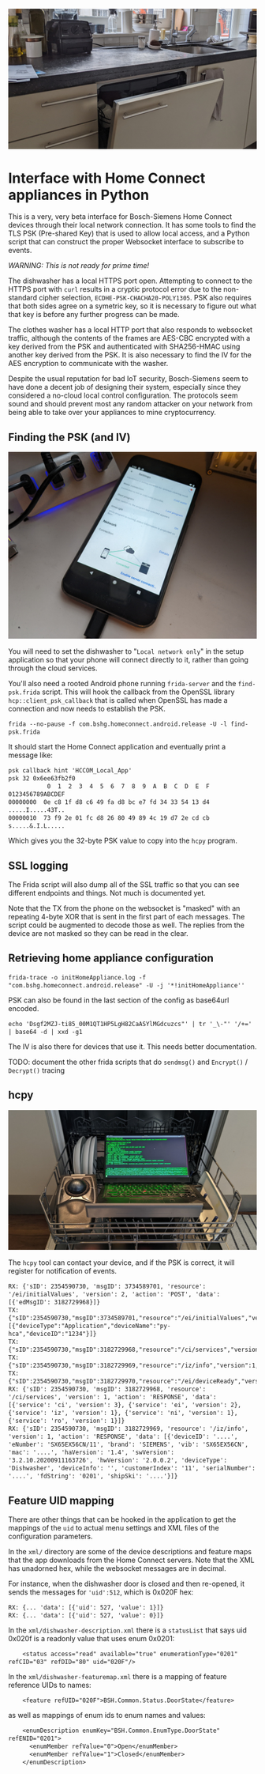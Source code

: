 ![dishwasher installed in a kitchen](images/dishwasher.jpg)

# Interface with Home Connect appliances in Python

This is a very, very beta interface for Bosch-Siemens Home Connect
devices through their local network connection.  It has some tools
to find the TLS PSK (Pre-shared Key) that is used to allow local
access, and a Python script that can construct the proper Websocket
interface to subscribe to events.

*WARNING: This is not ready for prime time!*

The dishwasher has a local HTTPS port open.  Attempting to connect to
the HTTPS port with `curl` results in a cryptic protocol error
due to the non-standard cipher selection, `ECDHE-PSK-CHACHA20-POLY1305`.
PSK also requires that both sides agree on a symetric key,
so it is necessary to figure out what that key is before any
further progress can be made.

The clothes washer has a local HTTP port that also responds to websocket
traffic, although the contents of the frames are AES-CBC encrypted with a key
derived from the PSK and authenticated with SHA256-HMAC using another
key derived from the PSK.  It is also necessary to find the IV for the AES
encryption to communicate with the washer.

Despite the usual reputation for bad IoT security, Bosch-Siemens seem to
have done a decent job of designing their system, especially since they
considered a no-cloud local control configuration.  The protocols seem
sound and should prevent most any random attacker on your network from
being able to take over your appliances to mine cryptocurrency.


## Finding the PSK (and IV)

![application setup screen](images/network-setup.jpg)

You will need to set the dishwasher to "`Local network only`"
in the setup application so that your phone will connect
directly to it, rather than going through the cloud services.

You'll also need a rooted Android phone running `frida-server`
and the `find-psk.frida` script.  This will hook the callback
from the OpenSSL library `hcp::client_psk_callback` that is called
when OpenSSL has made a connection and now needs to establish
the PSK.

```
frida --no-pause -f com.bshg.homeconnect.android.release -U -l find-psk.frida
```

It should start the Home Connect application and eventually
print a message like:

```
psk callback hint 'HCCOM_Local_App'
psk 32 0x6ee63fb2f0
           0  1  2  3  4  5  6  7  8  9  A  B  C  D  E  F  0123456789ABCDEF
00000000  0e c8 1f d8 c6 49 fa d8 bc e7 fd 34 33 54 13 d4  .....I.....43T..
00000010  73 f9 2e 01 fc d8 26 80 49 89 4c 19 d7 2e cd cb  s.....&.I.L.....
```

Which gives you the 32-byte PSK value to copy into the `hcpy` program.

## SSL logging

The Frida script will also dump all of the SSL traffic so that you can
see different endpoints and things.  Not much is documented yet.

Note that the TX from the phone on the websocket is "masked" with an
repeating 4-byte XOR that is sent in the first part of each messages.
The script could be augmented to decode those as well.
The replies from the device are not masked so they can be read in the clear.

## Retrieving home appliance configuration

```
frida-trace -o initHomeAppliance.log -f "com.bshg.homeconnect.android.release" -U -j '*!initHomeAppliance''
```

PSK can also be found in the last section of the config as base64url encoded.

```
echo 'Dsgf2MZJ-ti85_00M1QT1HP5LgH82CaASYlMGdcuzcs"' | tr '_\-"' '/+=' | base64 -d | xxd -g1
```

The IV is also there for devices that use it.  This needs better documentation.

TODO: document the other frida scripts that do `sendmsg()` and `Encrypt()` / `Decrypt()` tracing



## hcpy

![laptop in a dishwasher](images/laptop.jpg)

The `hcpy` tool can contact your device, and if the PSK is correct, it will
register for notification of events.

```
RX: {'sID': 2354590730, 'msgID': 3734589701, 'resource': '/ei/initialValues', 'version': 2, 'action': 'POST', 'data': [{'edMsgID': 3182729968}]}
TX: {"sID":2354590730,"msgID":3734589701,"resource":"/ei/initialValues","version":2,"action":"RESPONSE","data":[{"deviceType":"Application","deviceName":"py-hca","deviceID":"1234"}]}
TX: {"sID":2354590730,"msgID":3182729968,"resource":"/ci/services","version":1,"action":"GET"}
TX: {"sID":2354590730,"msgID":3182729969,"resource":"/iz/info","version":1,"action":"GET"}
TX: {"sID":2354590730,"msgID":3182729970,"resource":"/ei/deviceReady","version":2,"action":"NOTIFY"}
RX: {'sID': 2354590730, 'msgID': 3182729968, 'resource': '/ci/services', 'version': 1, 'action': 'RESPONSE', 'data': [{'service': 'ci', 'version': 3}, {'service': 'ei', 'version': 2}, {'service': 'iz', 'version': 1}, {'service': 'ni', 'version': 1}, {'service': 'ro', 'version': 1}]}
RX: {'sID': 2354590730, 'msgID': 3182729969, 'resource': '/iz/info', 'version': 1, 'action': 'RESPONSE', 'data': [{'deviceID': '....', 'eNumber': 'SX65EX56CN/11', 'brand': 'SIEMENS', 'vib': 'SX65EX56CN', 'mac': '....', 'haVersion': '1.4', 'swVersion': '3.2.10.20200911163726', 'hwVersion': '2.0.0.2', 'deviceType': 'Dishwasher', 'deviceInfo': '', 'customerIndex': '11', 'serialNumber': '....', 'fdString': '0201', 'shipSki': '....'}]}
```

## Feature UID mapping

There are other things that can be hooked in the application
to get the mappings of the `uid` to actual menu settings and
XML files of the configuration parameters.

In the `xml/` directory are some of the device descriptions
and feature maps that the app downloads from the Home Connect
servers.  Note that the XML has unadorned hex, while the
websocket messages are in decimal.

For instance, when the dishwasher door is closed and then
re-opened, it sends the messages for `'uid':512`, which is 0x020F hex:

```
RX: {... 'data': [{'uid': 527, 'value': 1}]}
RX: {... 'data': [{'uid': 527, 'value': 0}]}
```

In the `xml/dishwasher-description.xml` there is a `statusList`
that says uid 0x020f is a readonly value that uses enum 0x0201:

```
    <status access="read" available="true" enumerationType="0201" refCID="03" refDID="80" uid="020F"/>
```

In the `xml/dishwasher-featuremap.xml` there is a mapping of feature
reference UIDs to names:

```
    <feature refUID="020F">BSH.Common.Status.DoorState</feature>
```

as well as mappings of enum ids to enum names and values:

```
    <enumDescription enumKey="BSH.Common.EnumType.DoorState" refENID="0201">
      <enumMember refValue="0">Open</enumMember>
      <enumMember refValue="1">Closed</enumMember>
    </enumDescription>
```


